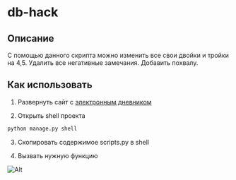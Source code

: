 # db-hack

## Описание

С помощью данного скрипта можно изменить все свои двойки и тройки на 4,5. Удалить все негативные замечания. Добавить похвалу.

## Как использовать

1. Развернуть сайт с [электронным дневником](https://github.com/devmanorg/e-diary.git)

2. Открыть shell проекта

```sh
python manage.py shell
```

3. Скопировать содержимое scripts.py в shell

4. Вызвать нужную функцию

![Alt](http://ipic.su/img/img7/fs/orm3.1562416322.gif)